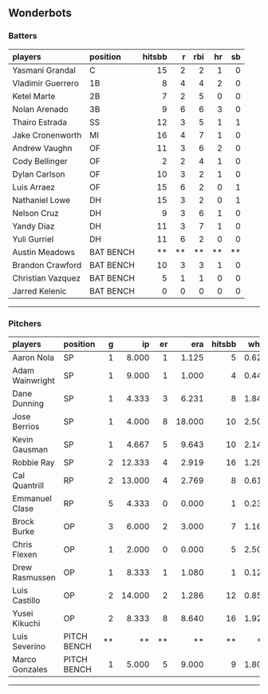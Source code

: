 ## Wonderbots

### Batters

 
|players           |position  | hitsbb|  r| rbi| hr| sb| 
|:-----------------|:---------|------:|--:|---:|--:|--:| 
|Yasmani Grandal   |C         |     15|  2|   2|  1|  0| 
|Vladimir Guerrero |1B        |      8|  4|   4|  2|  0| 
|Ketel Marte       |2B        |      7|  2|   5|  0|  0| 
|Nolan Arenado     |3B        |      9|  6|   6|  3|  0| 
|Thairo Estrada    |SS        |     12|  3|   5|  1|  1| 
|Jake Cronenworth  |MI        |     16|  4|   7|  1|  0| 
|Andrew Vaughn     |OF        |     11|  3|   6|  2|  0| 
|Cody Bellinger    |OF        |      2|  2|   4|  1|  0| 
|Dylan Carlson     |OF        |     10|  3|   2|  1|  0| 
|Luis Arraez       |OF        |     15|  6|   2|  0|  1| 
|Nathaniel Lowe    |DH        |     15|  3|   2|  0|  1| 
|Nelson Cruz       |DH        |      9|  3|   6|  1|  0| 
|Yandy Diaz        |DH        |     11|  3|   7|  1|  0| 
|Yuli Gurriel      |DH        |     11|  6|   2|  0|  0| 
|Austin Meadows    |BAT BENCH |     **| **|  **| **| **| 
|Brandon Crawford  |BAT BENCH |     10|  3|   3|  1|  0| 
|Christian Vazquez |BAT BENCH |      5|  1|   1|  0|  0| 
|Jarred Kelenic    |BAT BENCH |      0|  0|   0|  0|  0| 


* * *

### Pitchers

 
|players         |position    |  g|     ip| er|    era| hitsbb|  whip| so|  w| sv| 
|:---------------|:-----------|--:|------:|--:|------:|------:|-----:|--:|--:|--:| 
|Aaron Nola      |SP          |  1|  8.000|  1|  1.125|      5| 0.625|  8|  0|  0| 
|Adam Wainwright |SP          |  1|  9.000|  1|  1.000|      4| 0.444|  8|  0|  0| 
|Dane Dunning    |SP          |  1|  4.333|  3|  6.231|      8| 1.846|  5|  0|  0| 
|Jose Berrios    |SP          |  1|  4.000|  8| 18.000|     10| 2.500|  1|  0|  0| 
|Kevin Gausman   |SP          |  1|  4.667|  5|  9.643|     10| 2.143|  5|  0|  0| 
|Robbie Ray      |SP          |  2| 12.333|  4|  2.919|     16| 1.297| 17|  1|  0| 
|Cal Quantrill   |RP          |  2| 13.000|  4|  2.769|      8| 0.615|  9|  1|  0| 
|Emmanuel Clase  |RP          |  5|  4.333|  0|  0.000|      1| 0.231|  5|  0|  3| 
|Brock Burke     |OP          |  3|  6.000|  2|  3.000|      7| 1.167|  6|  0|  0| 
|Chris Flexen    |OP          |  1|  2.000|  0|  0.000|      5| 2.500|  2|  0|  0| 
|Drew Rasmussen  |OP          |  1|  8.333|  1|  1.080|      1| 0.120|  7|  1|  0| 
|Luis Castillo   |OP          |  2| 14.000|  2|  1.286|     12| 0.857| 16|  0|  0| 
|Yusei Kikuchi   |OP          |  2|  8.333|  8|  8.640|     16| 1.920|  7|  0|  0| 
|Luis Severino   |PITCH BENCH | **|     **| **|     **|     **|    **| **| **| **| 
|Marco Gonzales  |PITCH BENCH |  1|  5.000|  5|  9.000|      9| 1.800|  2|  0|  0| 


* * *


